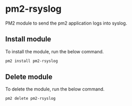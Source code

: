 # pm2-rsyslog

PM2 module to send the pm2 application logs into syslog.

## Install module

To install the module, run the below command.

```bash
pm2 install pm2-rsyslog
```

## Delete module

To delete the module, run the below command.

```bash
pm2 delete pm2-rsyslog
```
